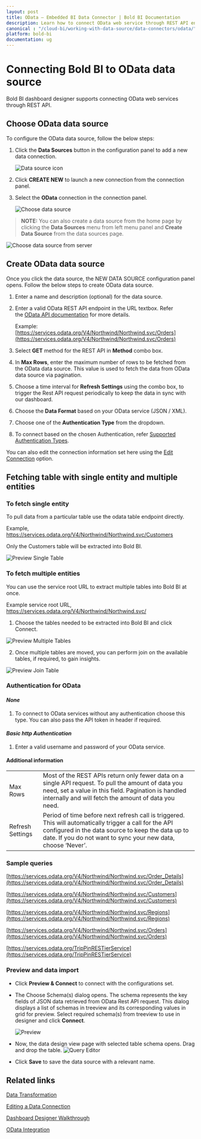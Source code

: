 ```yaml
---
layout: post
title: OData – Embedded BI Data Connector | Bold BI Documentation
description: Learn how to connect OData web service through REST API endpoint with Bold BI Embedded and create data source for dashboard configuration.
canonical : "/cloud-bi/working-with-data-source/data-connectors/odata/"
platform: bold-bi
documentation: ug
---
```


# Connecting Bold BI to OData data source
Bold BI dashboard designer supports connecting OData web services through REST API. 

## Choose OData data source
To configure the OData data source, follow the below steps:
1. Click the **Data Sources** button in the configuration panel to add a new data connection.

   ![Data source icon](/static/assets/embedded/working-with-datasource/data-connectors/images/common/DataSourcesIcon.png)

2. Click **CREATE NEW** to launch a new connection from the connection panel.
3. Select the **OData** connection in the connection panel.

   ![Choose data source](/static/assets/embedded/working-with-datasource/data-connectors/images/OData/ChooseDS.png)

> **NOTE:**  You can also create a data source from the home page by clicking the **Data Sources** menu from left menu panel and **Create Data Source** from the data sources page.

   ![Choose data source from server](/static/assets/embedded/working-with-datasource/data-connectors/images/OData/ChooseDS_server.png)


## Create OData data source
Once you click the data source, the NEW DATA SOURCE configuration panel opens. Follow the below steps to create OData data source.
1. Enter a name and description (optional) for the data source.
2. Enter a valid OData REST API endpoint in the URL textbox. Refer the [OData API documentation](https://www.odata.org/documentation/) for more details.

    Example: [https://services.odata.org/V4/Northwind/Northwind.svc/Orders](https://services.odata.org/V4/Northwind/Northwind.svc/Orders)

3. Select **GET** method for the REST API in **Method** combo box.
4. In **Max Rows**, enter the maximum number of rows to be fetched from the OData data source. This value is used to fetch the data from OData data source via pagination.
5. Choose a time interval for **Refresh Settings** using the combo box, to trigger the Rest API request periodically to keep the data in sync with our dashboard.  
6. Choose the **Data Format** based on your OData service (JSON / XML). 
7. Choose one of the **Authentication Type** from the dropdown.
8. To connect based on the chosen Authentication, refer [Supported Authentication Types](/embedded-bi/working-with-data-source/data-connectors/odata/#authentication-for-odata).

You can also edit the connection information set here using the [Edit Connection](/embedded-bi/working-with-data-source/editing-a-data-connection/) option.

## Fetching table with single entity and multiple entities

### To fetch single entity

To pull data from a particular table use the odata table endpoint directly.

Example, https://services.odata.org/V4/Northwind/Northwind.svc/Customers 

Only the Customers table will be extracted into Bold BI.
 
  ![Preview Single Table ](/static/assets/embedded/working-with-datasource/data-connectors/images/OData/SingleTable.png)
  
### To fetch multiple entities

You can use the service root URL to extract multiple tables into Bold BI at once.

Example service root URL, https://services.odata.org/V4/Northwind/Northwind.svc/

1. Choose the tables needed to be extracted into Bold BI and click Connect.

  ![Preview Multiple Tables ](/static/assets/embedded/working-with-datasource/data-connectors/images/OData/MultipleTables.png)
  
2. Once multiple tables are moved, you can perform join on the available tables, if required, to gain insights. 

  ![Preview Join Table ](/static/assets/embedded/working-with-datasource/data-connectors/images/OData/JoinTable.png)
 
### Authentication for OData 

#### *None*
1. To connect to OData services without any authentication choose this type. You can also pass the API token in header if required.

#### *Basic http Authentication*
1. Enter a valid username and password of your OData service.

#### Additional information
<table width="600">
<tr>
<td>
Max Rows
</td>
<td>
Most of the REST APIs return only fewer data on a single API request. To pull the amount of data you need, set a value in this field.  
Pagination is handled internally and will fetch the amount of data you need.
</td>
</tr>
<tr>
<td>
Refresh Settings
</td>
<td>
Period of time before next refresh call is triggered. This will automatically trigger a call for the API configured in the data source to keep the data up to date. If you do not want to sync your new data, choose ‘Never’.
</td>
</tr>
</table>

### Sample queries

[https://services.odata.org/V4/Northwind/Northwind.svc/Order_Details](https://services.odata.org/V4/Northwind/Northwind.svc/Order_Details)

[https://services.odata.org/V4/Northwind/Northwind.svc/Customers](https://services.odata.org/V4/Northwind/Northwind.svc/Customers)

[https://services.odata.org/V4/Northwind/Northwind.svc/Regions](https://services.odata.org/V4/Northwind/Northwind.svc/Regions)

[https://services.odata.org/V4/Northwind/Northwind.svc/Orders](https://services.odata.org/V4/Northwind/Northwind.svc/Orders)

[https://services.odata.org/TripPinRESTierService](https://services.odata.org/TripPinRESTierService)

### Preview and data import
* Click **Preview & Connect** to connect with the configurations set.
* The Choose Schema(s) dialog opens. The schema represents the key fields of JSON data retrieved from OData Rest API request. This dialog displays a list of schemas in treeview and its corresponding values in grid for preview. Select required schema(s) from treeview to use in designer and click **Connect**.

   ![Preview](/static/assets/embedded/working-with-datasource/data-connectors/images/common/Preview.png)

* Now, the data design view page with selected table schema opens. Drag and drop the table.
   ![Query Editor](/static/assets/embedded/working-with-datasource/data-connectors/images/common/QueryEditor.png)

* Click **Save** to save the data source with a relevant name.

## Related links
[Data Transformation](/embedded-bi/working-with-data-source/transforming-data/joining-table/)

[Editing a Data Connection](/embedded-bi/working-with-data-source/editing-a-data-connection/)   

[Dashboard Designer Walkthrough](/embedded-bi/getting-started/quick-start/)

[OData Integration](https://www.boldbi.com/integrations/odata?utm_source=syncfusion&utm_medium=documentation&utm_campaign=boldbiodataintegration)